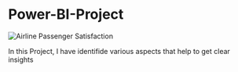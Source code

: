 # Power-BI-Project
![Airline Passenger Satisfaction](https://user-images.githubusercontent.com/106047080/171792979-ab572485-a687-4738-b606-121a976be006.PNG)

In this Project, I have identifide various aspects that help to get clear insights 
